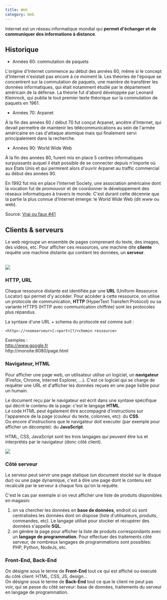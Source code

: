 ```yaml
---
title: Web
category: Web
---
```


Internet est un réseau informatique mondial qui **permet d'échanger et de communiquer des informations à distance**.

## Historique

* Années 60: commutation de paquets

L'origine d'Internet commence au début des années 60, même si le concept d'Internet n'existait pas encore à ce moment là. Les théories de l'époque se concentrent sur la commutation de paquets, une manière de transférer les données informatiques, qui était notamment étudié par le département américain de la défense. La théorie fut d'abord développée par Leonard Kleinrock, qui publia le tout premier texte théorique sur la commutation de paquets en 1961.

* Années 70: Arpanet

À la fin des années 60 / début 70 fut conçut Arpanet, ancêtre d'Internet, qui devait permettre de maintenir les télécommunications au sein de l'armée américaine en cas d'attaque atomique mais qui finalement servi principalement dans la recherche.

* Années 90: World Wide Web

À la fin des années 80, furent mis en place 5 centres informatiques surpuissants auquel il était possible de se connecter depuis n'importe où aux États Unis et qui permirent alors d'ouvrir Arpanet au traffic commercial au début des années 90.

En 1992 fut mis en place l'Internet Society, une association américaine dont la vocation fut de promouvoir et de coordonner le développement des réseaux informatiques à travers le monde. C'est durant cette décennie que la partie la plus connue d'Internet émerge: le World Wide Web (dit www ou web).

Source: [Vrai ou faux #41](https://www.youtube.com/watch?v=Mhrmamdue1M)

## Clients & serveurs

Le web regroupe un ensemble de pages comprenant du texte, des images, des vidéos, etc.
Pour afficher ces ressources, une machine dite **cliente** requête une machine distante qui contient les données, un **serveur**.
<br><br>

![](https://i.imgur.com/yRkeTVb.png)

### HTTP, URL

Chaque ressource distante est identifiée par une **URL** (Uniform Ressource Locator) qui permet d'y accéder.
Pour accéder à cette ressource, on utilise un protocole de communication, **HTTP** (HyperText Transfert Protocol) ou sa variante HTTPS (HTTP avec communication chiffrée) sont les protocoles plus répandus.

La syntaxe d'une URL + schema du protocole est comme suit :

    <http>://<nomserveur>[:<port>]?/<chemin ressource>

Exemples :  
http://www.google.fr  
http://monsite:8080/page.html

### Navigateur, HTML

Pour afficher une page web, un utilisateur utilise un logiciel, un **navigateur** (Firefox, Chrome, Internet Explorer, ...). C'est ce logiciel qui se charge de requêter une URL et d'afficher les données reçues en une page lisible pour un humain.

Le document reçu par le navigateur est écrit dans une syntaxe spécifique qui décrit le contenu de la page: c'est le langage **HTML**.  
Le code HTML peut également être accompagné d'instructions sur l'apparence de la page (couleur du texte, colonnes, etc): du **CSS**.  
Ou encore d'instructions que le navigateur doit executer (par exemple pour afficher un décompte): du **JavaScript**.

HTML, CSS, JavaScript sont les trois langages qui peuvent être lus et interprétés par le navigateur (donc côté client).

![](https://i.imgur.com/BhonoYu.png)

### Côté serveur

Le serveur peut servir une page statique (un document stocké sur le disque dur) ou une page dynamique, c'est à dire une page dont le contenu est recalculé par le serveur à chaque fois qu'on la requête.

C'est le cas par exemple si on veut afficher une liste de produits disponibles en magasin: 
1. on va chercher les données en **base de données**, endroit où sont centralisées les données dont on dispose (liste d'utilisateurs, produits, commandes, etc). Le langage utilisé pour stocker et récupérer des données s'appelle **SQL**.
2. on génère la page pour afficher la liste de produits correspondants avec un **langage de programmation**. Pour effectuer des traitements côté serveur, de nombreux langages de programmations sont possibles: PHP, Python, NodeJs, etc.

### Front-End, Back-End

On désigne sous le terme de **Front-End** tout ce qui est affiché ou executé du côté client: HTML, CSS, JS, design...  
On désigne sous le terme de **Back-End** tout ce que le client ne peut pas voir, qui se passe du côté serveur: base de données, traitements du serveur en langage de programmation.
